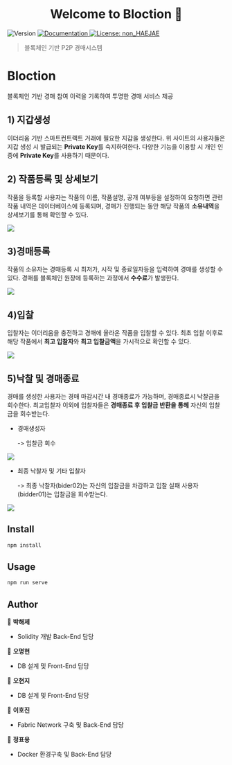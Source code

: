<h1 align="center">Welcome to Bloction 👋</h1>
<p>
  <img alt="Version" src="https://img.shields.io/badge/version-0.2.0-blue.svg?cacheSeconds=2592000" />
  <a href="https://github.com/hoji2/BlockChain_README" target="_blank">
    <img alt="Documentation" src="https://img.shields.io/badge/documentation-yes-brightgreen.svg" />
  </a>
  <a href="https://github.com/hoji2/BlockChain_README" target="_blank">
    <img alt="License: non_HAEJAE" src="https://img.shields.io/badge/License-5-yellow.svg" />
  </a>
</p>

> 블록체인 기반 P2P 경매시스템

# Bloction

블록체인 기반 경매 참여 이력을 기록하여 투명한 경매 서비스 제공

## 1) 지갑생성

이더리움 기반 스마트컨트랙트 거래에 필요한 지갑을 생성한다. 위 사이트의 사용자들은 지갑 생성 시 발급되는  **Private Key**를 숙지하여한다.  다양한 기능을 이용할 시 개인 인증에 **Private Key**를 사용하기 때문이다.

## 2) 작품등록 및 상세보기

작품을 등록할 사용자는 작품의 이름, 작품설명, 공개 여부등을 설정하여 요청하면 관련 작품 내역은 데이터베이스에 등록되며, 경매가 진행되는 동안 해당 작품의 **소유내역**을 상세보기를 통해 확인할 수 있다.

<img src="https://user-images.githubusercontent.com/46040830/69293995-f3c4d680-0c4d-11ea-9333-8cd5781951f4.gif"/>

## 3)경매등록

작품의 소유자는  경매등록 시 최저가, 시작 및 종료일자등을 입력하여 경매를 생성할 수 있다. 경매를 블록체인 원장에 등록하는 과정에서 **수수료**가 발생한다.

<img src="https://user-images.githubusercontent.com/46040830/69299045-ea8a3880-0c52-11ea-9596-105894973108.gif"/>

## 4)입찰 

입찰자는 이더리움을 충전하고 경매에 올라온 작품을 입찰할 수 있다. 최초 입찰 이후로 해당 작품에서 **최고 입찰자**와 **최고 입찰금액**을 가시적으로 확인할 수 있다.

<img src="https://user-images.githubusercontent.com/46040830/69298047-12c46800-0c50-11ea-91de-164ba6809f71.gif"/>

## 5)낙찰 및 경매종료

경매를 생성한 사용자는 경매 마감시간 내 경매종료가 가능하며, 경매종료시 낙찰금을 회수한다. 최고입찰자 이외에 입찰자들은 **경매종료 후 입찰금 반환을 통헤** 자신의 입찰금을 회수받는다. 

- 경매생성자

  -> 입찰금 회수

<img src="https://user-images.githubusercontent.com/46040830/69298066-21128400-0c50-11ea-8734-1e89de743bbc.gif"/>

- 최종 낙찰자 및 기타 입찰자

  -> 최종 낙찰자(bider02)는 자신의 입찰금을 차감하고 입찰 실패 사용자(bidder01)는 입찰금을 회수받는다.

<img src="https://user-images.githubusercontent.com/46040830/69298747-22dd4700-0c52-11ea-935c-16b3b3ab0105.gif"/>

## Install

```sh
npm install
```

## Usage

```sh
npm run serve
```

## Author

👤 **박해제**
* Solidity 개발 Back-End 담당 

👤 **오명현**
* DB 설계 및 Front-End 담당

👤 **오현지**
* DB 설계 및 Front-End 담당

👤 **이호진**
* Fabric Network 구축 및 Back-End 담당

👤 **정표용**
* Docker 환경구축 및 Back-End 담당

